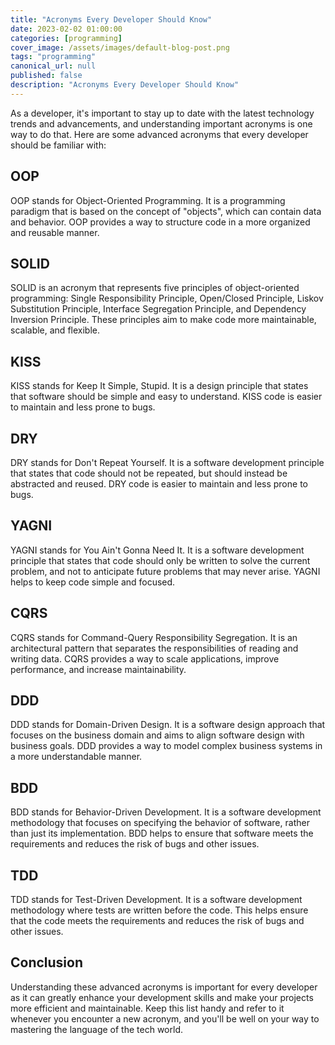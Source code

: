 ```yaml
---
title: "Acronyms Every Developer Should Know"
date: 2023-02-02 01:00:00
categories: [programming]
cover_image: /assets/images/default-blog-post.png
tags: "programming"
canonical_url: null
published: false
description: "Acronyms Every Developer Should Know"
---
```


As a developer, it's important to stay up to date with the latest technology trends and advancements, and understanding important acronyms is one way to do that. Here are some advanced acronyms that every developer should be familiar with:

## OOP

OOP stands for Object-Oriented Programming. It is a programming paradigm that is based on the concept of "objects", which can contain data and behavior. OOP provides a way to structure code in a more organized and reusable manner.

## SOLID

SOLID is an acronym that represents five principles of object-oriented programming: Single Responsibility Principle, Open/Closed Principle, Liskov Substitution Principle, Interface Segregation Principle, and Dependency Inversion Principle. These principles aim to make code more maintainable, scalable, and flexible.

## KISS

KISS stands for Keep It Simple, Stupid. It is a design principle that states that software should be simple and easy to understand. KISS code is easier to maintain and less prone to bugs.

## DRY

DRY stands for Don't Repeat Yourself. It is a software development principle that states that code should not be repeated, but should instead be abstracted and reused. DRY code is easier to maintain and less prone to bugs.

## YAGNI

YAGNI stands for You Ain't Gonna Need It. It is a software development principle that states that code should only be written to solve the current problem, and not to anticipate future problems that may never arise. YAGNI helps to keep code simple and focused.

## CQRS

CQRS stands for Command-Query Responsibility Segregation. It is an architectural pattern that separates the responsibilities of reading and writing data. CQRS provides a way to scale applications, improve performance, and increase maintainability.

## DDD

DDD stands for Domain-Driven Design. It is a software design approach that focuses on the business domain and aims to align software design with business goals. DDD provides a way to model complex business systems in a more understandable manner.

## BDD

BDD stands for Behavior-Driven Development. It is a software development methodology that focuses on specifying the behavior of software, rather than just its implementation. BDD helps to ensure that software meets the requirements and reduces the risk of bugs and other issues.

## TDD

TDD stands for Test-Driven Development. It is a software development methodology where tests are written before the code. This helps ensure that the code meets the requirements and reduces the risk of bugs and other issues.

## Conclusion

Understanding these advanced acronyms is important for every developer as it can greatly enhance your development skills and make your projects more efficient and maintainable. Keep this list handy and refer to it whenever you encounter a new acronym, and you'll be well on your way to mastering the language of the tech world.

